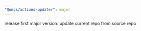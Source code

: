 ```yaml
---
"@omcs/actions-updater": major
---
```


release first major version: update current repo from source repo
